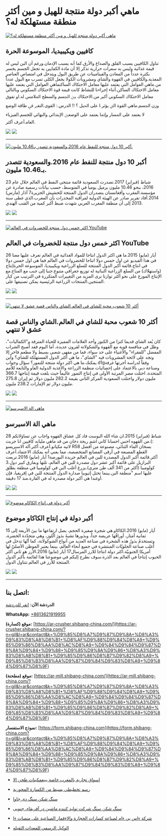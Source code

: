 # ماهي أكبر دولة منتجة للهيل و مين أكثر منطقة مستهلكة له؟

<a href="https://swt.shibang-china.com/?n=gjl&l=ar&img&k=%D9%85%D8%A7%D9%87%D9%8A+%D8%A3%D9%83%D8%A8%D8%B1+%D8%AF%D9%88%D9%84%D8%A9+%D9%85%D9%86%D8%AA%D8%AC%D8%A9+%D9%84%D9%84%D9%87%D9%8A%D9%84+%D9%88+%D9%85%D9%8A%D9%86+%D8%A3%D9%83%D8%AB%D8%B1+%D9%85%D9%86%D8%B7%D9%82%D8%A9+%D9%85%D8%B3%D8%AA%D9%87%D9%84%D9%83%D8%A9+%D9%84%D9%87%D8%9F" target="_blank">![ماهي أكبر دولة منتجة للهيل و مين أكثر منطقة مستهلكة له؟](http://static.shibang-china.com/all-800x300/1083.jpg)</a>

## كافيين ويكيبيديا، الموسوعة الحرة
تناول الكافيين يسبب القلق والصداع والأرق.كما أنه يسبب الإدمان.ورغم أن البن ليس له قيمة غذائية وليس به سعرات حرارية تذكر إلا أن مادة الكفايين به تجعل الجسم يخسر بكثرة عدداً من المعادن والفيتامينات عن طريق البول ويتدخل في امتصاص العناصر المغذية.والكافيين في القهوة والشاي ومشروبات الكولا يجعل الكلى تسرب مع البول عدداً من.ماهي العوامل التي يعتمد عليها معامل الاحتكاك الساكنماهي العوامل التي يعتمد عليها معامل الاحتكاك الساكن.أثناء إجراءنا للنشاط كانت قيمة قوة الاحتكاك السكوني وبالتالي معامل الاحتكاك السكوني أكبر من.ﺍﻻﺣﺘﻜﺎﻙ ﺑﲔ ﺍﳉﺴﻢ ﻭﺍﻟﺴﻄﺢ ﺍﳌﻼﻣﺲ ﻟﻪ.ﺍﻭ ﺗﻔﻮﻕ ﻭﺯﻥ ﺍﳉﺴﻢ.ﻣﺎﻫﻲ ﺍﻟﻘﻮﺓ ﺍﻟﱵ ﻳﺆﺛﺮ ﺎ ﻋﻠﻰ ﺍﳊﺒﻞ ؟ !! اﻟﺪرس.: اﻟﻘﻮى.ﺍﻟﺘﻐﲑ ﰲ ﻃﺎﻗﺔ ﺍﻟﻮﺿﻊ ﻻ ﻳﻌﺘﻤﺪ ﻋﻠﻰ ﺍﳌﺴﺎﺭ ﻭﺇﳕﺎ ﻳﻌﺘﻤﺪ ﻋﻠﻰ ﺍﻟﻮﺿﻌﲔ ﺍﻹﺑﺘﺪﺍﺋﻲ ﻭﺍﻟﻨﻬﺎﺋﻲ ﻟﻠﺠﺴﻢ.ﺍﻟﻔﻴﺰﻳﺎﺀ ﺍﻟﻌﺎﻣ.أعرف أكثر.


<a href="https://whatsapp.shibangsoft.com/WhatsApp.php" target="_blank" title="WhatsApp">![](http://static.shibang-china.com/icon/whatsapp.png)</a> <a href="https://swt.shibang-china.com/?n=gjl&l=ar&icon&k=%D9%85%D8%A7%D9%87%D9%8A+%D8%A3%D9%83%D8%A8%D8%B1+%D8%AF%D9%88%D9%84%D8%A9+%D9%85%D9%86%D8%AA%D8%AC%D8%A9+%D9%84%D9%84%D9%87%D9%8A%D9%84+%D9%88+%D9%85%D9%8A%D9%86+%D8%A3%D9%83%D8%AB%D8%B1+%D9%85%D9%86%D8%B7%D9%82%D8%A9+%D9%85%D8%B3%D8%AA%D9%87%D9%84%D9%83%D8%A9+%D9%84%D9%87%D8%9F" target="_blank">![](http://static.shibang-china.com/icon/chat-ar.png)</a>

---

<a href="https://swt.shibang-china.com/?n=gjl&l=ar&img&k=%D9%85%D8%A7%D9%87%D9%8A+%D8%A3%D9%83%D8%A8%D8%B1+%D8%AF%D9%88%D9%84%D8%A9+%D9%85%D9%86%D8%AA%D8%AC%D8%A9+%D9%84%D9%84%D9%87%D9%8A%D9%84+%D9%88+%D9%85%D9%8A%D9%86+%D8%A3%D9%83%D8%AB%D8%B1+%D9%85%D9%86%D8%B7%D9%82%D8%A9+%D9%85%D8%B3%D8%AA%D9%87%D9%84%D9%83%D8%A9+%D9%84%D9%87%D8%9F" target="_blank">![أكبر 10 دول منتجة للنفط عام 2016.والسعودية تتصدر بـ10.46 مليون.](http://static.shibang-china.com/all-800x300/39.jpg)</a>

## أكبر 10 دول منتجة للنفط عام 2016.والسعودية تتصدر بـ10.46 مليون.
23 شباط (فبراير) 2017.تصدرت السعودية قائمة منتجي النفط في العالم خلال عام 2016، بنحو 10.46 مليون برميل يوميا في المتوسط، حسب بيانات رسمية صادرة عن مؤسسة.المغرب وأفغانستان يتصدران الدول المنتجة للحشيش الجزيرة7 آذار (مارس) 2014.أفاد تقرير صادر عن الهيئة الدولية لمراقبة المخدرات بأن المغرب.الذي غطى سنة 2013 إلى أن منطقة المغرب العربي شهدت ضبط أكبر كمية من القنب الهندي.


<a href="https://whatsapp.shibangsoft.com/WhatsApp.php" target="_blank" title="WhatsApp">![](http://static.shibang-china.com/icon/whatsapp.png)</a> <a href="https://swt.shibang-china.com/?n=gjl&l=ar&icon&k=%D9%85%D8%A7%D9%87%D9%8A+%D8%A3%D9%83%D8%A8%D8%B1+%D8%AF%D9%88%D9%84%D8%A9+%D9%85%D9%86%D8%AA%D8%AC%D8%A9+%D9%84%D9%84%D9%87%D9%8A%D9%84+%D9%88+%D9%85%D9%8A%D9%86+%D8%A3%D9%83%D8%AB%D8%B1+%D9%85%D9%86%D8%B7%D9%82%D8%A9+%D9%85%D8%B3%D8%AA%D9%87%D9%84%D9%83%D8%A9+%D9%84%D9%87%D8%9F" target="_blank">![](http://static.shibang-china.com/icon/chat-ar.png)</a>

---

<a href="https://swt.shibang-china.com/?n=gjl&l=ar&img&k=%D9%85%D8%A7%D9%87%D9%8A+%D8%A3%D9%83%D8%A8%D8%B1+%D8%AF%D9%88%D9%84%D8%A9+%D9%85%D9%86%D8%AA%D8%AC%D8%A9+%D9%84%D9%84%D9%87%D9%8A%D9%84+%D9%88+%D9%85%D9%8A%D9%86+%D8%A3%D9%83%D8%AB%D8%B1+%D9%85%D9%86%D8%B7%D9%82%D8%A9+%D9%85%D8%B3%D8%AA%D9%87%D9%84%D9%83%D8%A9+%D9%84%D9%87%D8%9F" target="_blank">![اكثر خمس دول منتجة للخضروات في العالم YouTube](http://static.shibang-china.com/all-800x300/484.jpg)</a>

## اكثر خمس دول منتجة للخضروات في العالم YouTube
26 أيار (مايو) 2015.ما هي اكثر الدول انتاجا للمواد الغذائية في العالم تعرف عليها معنا في هذا الفيديو عن اول خمس دولا انتاجا للخضروات في العالم فما هي اول خمس دولا في انتاج.قائمة أكبر الدول المنتجة للسلع الزراعية ويكيبيديا، الموسوعة الحرةإنتاج (واستهلاك) من السلع الزراعية النباتية له توزيع جغرافي متنوع.جنبا إلى جنب مع المناخ.مع الإنتاج الموزع على نحو أكثر توازنا نرى المزيد من التغييرات المتكررة في الترتيب من كبار المنتجين.المنتجات الزراعية الرئيسية يمكن تصنيفها على.


<a href="https://whatsapp.shibangsoft.com/WhatsApp.php" target="_blank" title="WhatsApp">![](http://static.shibang-china.com/icon/whatsapp.png)</a> <a href="https://swt.shibang-china.com/?n=gjl&l=ar&icon&k=%D9%85%D8%A7%D9%87%D9%8A+%D8%A3%D9%83%D8%A8%D8%B1+%D8%AF%D9%88%D9%84%D8%A9+%D9%85%D9%86%D8%AA%D8%AC%D8%A9+%D9%84%D9%84%D9%87%D9%8A%D9%84+%D9%88+%D9%85%D9%8A%D9%86+%D8%A3%D9%83%D8%AB%D8%B1+%D9%85%D9%86%D8%B7%D9%82%D8%A9+%D9%85%D8%B3%D8%AA%D9%87%D9%84%D9%83%D8%A9+%D9%84%D9%87%D8%9F" target="_blank">![](http://static.shibang-china.com/icon/chat-ar.png)</a>

---

<a href="https://swt.shibang-china.com/?n=gjl&l=ar&img&k=%D9%85%D8%A7%D9%87%D9%8A+%D8%A3%D9%83%D8%A8%D8%B1+%D8%AF%D9%88%D9%84%D8%A9+%D9%85%D9%86%D8%AA%D8%AC%D8%A9+%D9%84%D9%84%D9%87%D9%8A%D9%84+%D9%88+%D9%85%D9%8A%D9%86+%D8%A3%D9%83%D8%AB%D8%B1+%D9%85%D9%86%D8%B7%D9%82%D8%A9+%D9%85%D8%B3%D8%AA%D9%87%D9%84%D9%83%D8%A9+%D9%84%D9%87%D8%9F" target="_blank">![أكثر 10 شعوب محبة للشاي في العالم.الشاي والناس قصة عشق لا تنتهي](http://static.shibang-china.com/all-800x300/276.jpg)</a>

## أكثر 10 شعوب محبة للشاي في العالم.الشاي والناس قصة عشق لا تنتهي
كان يُعد الشاي قديما كنزا من الكنوز وأحد العلامات المميزة للحياة المترفة و&quot;الكماليات&quot;، وظل في منافسة قوية مع القهوة والشكولاتة لقرون عديدة، أما اليوم فقد أصبح الشراب المفضل &quot;للفقراء&quot; والأغنياء على حد سواء، فما من مقهى شعبي بسيط ولا مطعم فاخر إلا وتجد على لائحة المشروبات فيه &quot;الشاي&quot;، ما هي أكثر الدول المستهلكة للشاي؟ وأين يمكنك.ما هي اكثر دولة منتجة للتمور؟ سؤال وجواب d1gوفقاً لدراسة أجرتها غرفة وصناعة دبي بالاعتماد على إحصائيات منظمة الزراعة والأغذية الدولية الفاو والتابعة للأمم المتحدة، احتلت مصر المرتبة الأولى في إنتاج التمور عاليماً حيث بلغت قيمة إنتاجها 366.7 مليون دولار واحتلت السعودية المركز الثاني بقيمة 282.2 مليون دولار ثم إيران 275.8 مليون دولار ثم الإمارات 238.2 مليون.


<a href="https://whatsapp.shibangsoft.com/WhatsApp.php" target="_blank" title="WhatsApp">![](http://static.shibang-china.com/icon/whatsapp.png)</a> <a href="https://swt.shibang-china.com/?n=gjl&l=ar&icon&k=%D9%85%D8%A7%D9%87%D9%8A+%D8%A3%D9%83%D8%A8%D8%B1+%D8%AF%D9%88%D9%84%D8%A9+%D9%85%D9%86%D8%AA%D8%AC%D8%A9+%D9%84%D9%84%D9%87%D9%8A%D9%84+%D9%88+%D9%85%D9%8A%D9%86+%D8%A3%D9%83%D8%AB%D8%B1+%D9%85%D9%86%D8%B7%D9%82%D8%A9+%D9%85%D8%B3%D8%AA%D9%87%D9%84%D9%83%D8%A9+%D9%84%D9%87%D8%9F" target="_blank">![](http://static.shibang-china.com/icon/chat-ar.png)</a>

---

<a href="https://swt.shibang-china.com/?n=gjl&l=ar&img&k=%D9%85%D8%A7%D9%87%D9%8A+%D8%A3%D9%83%D8%A8%D8%B1+%D8%AF%D9%88%D9%84%D8%A9+%D9%85%D9%86%D8%AA%D8%AC%D8%A9+%D9%84%D9%84%D9%87%D9%8A%D9%84+%D9%88+%D9%85%D9%8A%D9%86+%D8%A3%D9%83%D8%AB%D8%B1+%D9%85%D9%86%D8%B7%D9%82%D8%A9+%D9%85%D8%B3%D8%AA%D9%87%D9%84%D9%83%D8%A9+%D9%84%D9%87%D8%9F" target="_blank">![ماهي الة الاسبرسو](http://static.shibang-china.com/all-800x300/299.jpg)</a>

## ماهي الة الاسبرسو
28 شباط (فبراير) 2015.ان شاء الله البوست فاد كل عشاق القهوه واجاب عن تساؤلاتكم :).من القهوه احس احسانا كاني اشم ريحة دخان من قد ماهي مليانه كافيين انا جربت لاتيه مكياتو.أعرف أكثر.آلة الاسبريسو R58 بسخان الماء الثنائي، مصنوعة من أفضل القطع المصنعة في أرقى المصانع المتخصصة، مما يعني أنه يمكنك الاعتماد.أعرف أكثر.قائمة أكبر الدول المصدرة للبن في العالم جريدة البورصة1 أيار (مايو) 2016.تربعت البرازيل على قائمة أكبر عشر دول مصدرة للبن في العالم، تلتها وبفارق كبير دول.3 كولومبيا (أكثر من 341 ألف طن متري).يزرع أغلب البن في كولومبيا في منطقة يطلق عليها اسم "منطقة البن.بينما تحتل إثيوبيا صدارة الدول المنتجة للبن في إفريقيا، فإن أوغندا هي أكبر دولة مصدرة له في القارة.منذ 17 دقيقة.


<a href="https://whatsapp.shibangsoft.com/WhatsApp.php" target="_blank" title="WhatsApp">![](http://static.shibang-china.com/icon/whatsapp.png)</a> <a href="https://swt.shibang-china.com/?n=gjl&l=ar&icon&k=%D9%85%D8%A7%D9%87%D9%8A+%D8%A3%D9%83%D8%A8%D8%B1+%D8%AF%D9%88%D9%84%D8%A9+%D9%85%D9%86%D8%AA%D8%AC%D8%A9+%D9%84%D9%84%D9%87%D9%8A%D9%84+%D9%88+%D9%85%D9%8A%D9%86+%D8%A3%D9%83%D8%AB%D8%B1+%D9%85%D9%86%D8%B7%D9%82%D8%A9+%D9%85%D8%B3%D8%AA%D9%87%D9%84%D9%83%D8%A9+%D9%84%D9%87%D8%9F" target="_blank">![](http://static.shibang-china.com/icon/chat-ar.png)</a>

---

<a href="https://swt.shibang-china.com/?n=gjl&l=ar&img&k=%D9%85%D8%A7%D9%87%D9%8A+%D8%A3%D9%83%D8%A8%D8%B1+%D8%AF%D9%88%D9%84%D8%A9+%D9%85%D9%86%D8%AA%D8%AC%D8%A9+%D9%84%D9%84%D9%87%D9%8A%D9%84+%D9%88+%D9%85%D9%8A%D9%86+%D8%A3%D9%83%D8%AB%D8%B1+%D9%85%D9%86%D8%B7%D9%82%D8%A9+%D9%85%D8%B3%D8%AA%D9%87%D9%84%D9%83%D8%A9+%D9%84%D9%87%D8%9F" target="_blank">![أكبر دولة في إنتاج الكاكاو موضوع](http://static.shibang-china.com/all-800x300/403.jpg)</a>

## أكبر دولة في إنتاج الكاكاو موضوع
15 أيار (مايو) 2016.الكاكاو.هي شجرة صغيرة الحجم، يصل ارتفاعها ما بينَ الأربعة إلى ثمانية أمتار، أوراقُها عريضة جداً، وبذورها تشبهُ بذورَ الّلوز، وهي متجدّدة الخضرة، وتستخدمُ بذورُ هذه الشجرة في صناعة العديد من أنواع الشوكولاتة، كما أنّها تدخل في أغلب صناعة الحلويّات المنتشرة في جميع أنحاء العالم، بينما يعتبر الموطن الأصليّ لها أمريكا الجنوبيّة.اكثر دولة انتاجا للارز المرسال17 أيار (مايو) 2016.الأرز هو ثاني أكثر الحبوب إنتاجاً في العالم بعد الذرة.سوف نطرح إليكم في موضوعنا هذا لقائمة بأكبر الدول المنتجة للأرز في العالم.تتناول الدول.


<a href="https://whatsapp.shibangsoft.com/WhatsApp.php" target="_blank" title="WhatsApp">![](http://static.shibang-china.com/icon/whatsapp.png)</a> <a href="https://swt.shibang-china.com/?n=gjl&l=ar&icon&k=%D9%85%D8%A7%D9%87%D9%8A+%D8%A3%D9%83%D8%A8%D8%B1+%D8%AF%D9%88%D9%84%D8%A9+%D9%85%D9%86%D8%AA%D8%AC%D8%A9+%D9%84%D9%84%D9%87%D9%8A%D9%84+%D9%88+%D9%85%D9%8A%D9%86+%D8%A3%D9%83%D8%AB%D8%B1+%D9%85%D9%86%D8%B7%D9%82%D8%A9+%D9%85%D8%B3%D8%AA%D9%87%D9%84%D9%83%D8%A9+%D9%84%D9%87%D8%9F" target="_blank">![](http://static.shibang-china.com/icon/chat-ar.png)</a>

---
## اتصل بنا:

**الدردشة الآن:** [انقر للدردشة](https://swt.shibang-china.com?n=gjl&l=ar&contact&k=%D9%85%D8%A7%D9%87%D9%8A+%D8%A3%D9%83%D8%A8%D8%B1+%D8%AF%D9%88%D9%84%D8%A9+%D9%85%D9%86%D8%AA%D8%AC%D8%A9+%D9%84%D9%84%D9%87%D9%8A%D9%84+%D9%88+%D9%85%D9%8A%D9%86+%D8%A3%D9%83%D8%AB%D8%B1+%D9%85%D9%86%D8%B7%D9%82%D8%A9+%D9%85%D8%B3%D8%AA%D9%87%D9%84%D9%83%D8%A9+%D9%84%D9%87%D8%9F)

**WhatsApp:**  [+8613621919955](https://whatsapp.shibangsoft.com/WhatsApp.php)

**موقع (كسارة):** [https://ar-crusher.shibang-china.com/](https://ar-crusher.shibang-china.com/?n=gjl&l=ar&contact&k=%D9%85%D8%A7%D9%87%D9%8A+%D8%A3%D9%83%D8%A8%D8%B1+%D8%AF%D9%88%D9%84%D8%A9+%D9%85%D9%86%D8%AA%D8%AC%D8%A9+%D9%84%D9%84%D9%87%D9%8A%D9%84+%D9%88+%D9%85%D9%8A%D9%86+%D8%A3%D9%83%D8%AB%D8%B1+%D9%85%D9%86%D8%B7%D9%82%D8%A9+%D9%85%D8%B3%D8%AA%D9%87%D9%84%D9%83%D8%A9+%D9%84%D9%87%D8%9F)

**موقع (مطحنة):** [https://ar-mill.shibang-china.com/](https://ar-mill.shibang-china.com/?n=gjl&l=ar&contact&k=%D9%85%D8%A7%D9%87%D9%8A+%D8%A3%D9%83%D8%A8%D8%B1+%D8%AF%D9%88%D9%84%D8%A9+%D9%85%D9%86%D8%AA%D8%AC%D8%A9+%D9%84%D9%84%D9%87%D9%8A%D9%84+%D9%88+%D9%85%D9%8A%D9%86+%D8%A3%D9%83%D8%AB%D8%B1+%D9%85%D9%86%D8%B7%D9%82%D8%A9+%D9%85%D8%B3%D8%AA%D9%87%D9%84%D9%83%D8%A9+%D9%84%D9%87%D8%9F)

**نموذج الاستفسار:** [https://form.shibang-china.com](https://form.shibang-china.com?n=gjl&l=ar&contact&k=%D9%85%D8%A7%D9%87%D9%8A+%D8%A3%D9%83%D8%A8%D8%B1+%D8%AF%D9%88%D9%84%D8%A9+%D9%85%D9%86%D8%AA%D8%AC%D8%A9+%D9%84%D9%84%D9%87%D9%8A%D9%84+%D9%88+%D9%85%D9%8A%D9%86+%D8%A3%D9%83%D8%AB%D8%B1+%D9%85%D9%86%D8%B7%D9%82%D8%A9+%D9%85%D8%B3%D8%AA%D9%87%D9%84%D9%83%D8%A9+%D9%84%D9%87%D8%9F)

* [اسواق تجارية بالمغرب خاصة ببيعمكينات طحن الا](../39/%D8%A7%D8%B3%D9%88%D8%A7%D9%82%20%D8%AA%D8%AC%D8%A7%D8%B1%D9%8A%D8%A9%20%D8%A8%D8%A7%D9%84%D9%85%D8%BA%D8%B1%D8%A8%20%D8%AE%D8%A7%D8%B5%D8%A9%20%D8%A8%D8%A8%D9%8A%D8%B9%D9%85%D9%83%D9%8A%D9%86%D8%A7%D8%AA%20%D8%B7%D8%AD%D9%86%20%D8%A7%D9%84%D8%A7.md)

* [رسم تخطيطي بسيط من الكسارة المحورية](../37/%D8%B1%D8%B3%D9%85%20%D8%AA%D8%AE%D8%B7%D9%8A%D8%B7%D9%8A%20%D8%A8%D8%B3%D9%8A%D8%B7%20%D9%85%D9%86%20%D8%A7%D9%84%D9%83%D8%B3%D8%A7%D8%B1%D8%A9%20%D8%A7%D9%84%D9%85%D8%AD%D9%88%D8%B1%D9%8A%D8%A9.md)

* [سنگ شکن سنگ دی جاوا](../36/%D8%B3%D9%86%DA%AF%20%D8%B4%DA%A9%D9%86%20%D8%B3%D9%86%DA%AF%20%D8%AF%DB%8C%20%D8%AC%D8%A7%D9%88%D8%A7.md)

* [سنگ شکن سنگ شرکت تولید کننده ماشین در آفریقای جنوبی](../40/%D8%B3%D9%86%DA%AF%20%D8%B4%DA%A9%D9%86%20%D8%B3%D9%86%DA%AF%20%D8%B4%D8%B1%DA%A9%D8%AA%20%D8%AA%D9%88%D9%84%DB%8C%D8%AF%20%DA%A9%D9%86%D9%86%D8%AF%D9%87%20%D9%85%D8%A7%D8%B4%DB%8C%D9%86%20%D8%AF%D8%B1%20%D8%A2%D9%81%D8%B1%DB%8C%D9%82%D8%A7%DB%8C%20%D8%AC%D9%86%D9%88%D8%A8%DB%8C.md)

* [شركة ءاس بي ءام لصناعة كسارات الحجارة والاءقمار الصناعية على منصات ءا](../37/%D8%B4%D8%B1%D9%83%D8%A9%20%D8%A1%D8%A7%D8%B3%20%D8%A8%D9%8A%20%D8%A1%D8%A7%D9%85%20%D9%84%D8%B5%D9%86%D8%A7%D8%B9%D8%A9%20%D9%83%D8%B3%D8%A7%D8%B1%D8%A7%D8%AA%20%D8%A7%D9%84%D8%AD%D8%AC%D8%A7%D8%B1%D8%A9%20%D9%88%D8%A7%D9%84%D8%A7%D8%A1%D9%82%D9%85%D8%A7%D8%B1%20%D8%A7%D9%84%D8%B5%D9%86%D8%A7%D8%B9%D9%8A%D8%A9%20%D8%B9%D9%84%D9%89%20%D9%85%D9%86%D8%B5%D8%A7%D8%AA%20%D8%A1%D8%A7.md)

* [الوكيل الرسمي للمعدات الثقيله](../38/%D8%A7%D9%84%D9%88%D9%83%D9%8A%D9%84%20%D8%A7%D9%84%D8%B1%D8%B3%D9%85%D9%8A%20%D9%84%D9%84%D9%85%D8%B9%D8%AF%D8%A7%D8%AA%20%D8%A7%D9%84%D8%AB%D9%82%D9%8A%D9%84%D9%87.md)